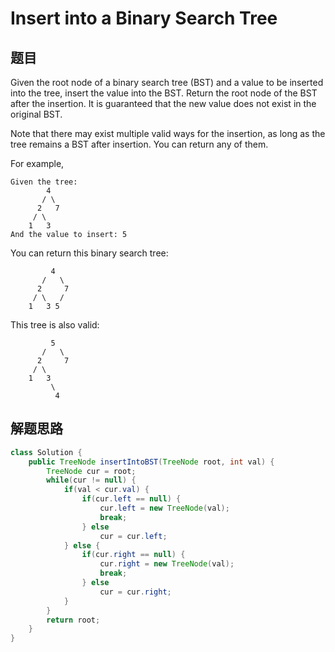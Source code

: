 # Insert into a Binary Search Tree

## 题目

Given the root node of a binary search tree (BST) and a value to be inserted into the tree, insert the value into the BST. Return the root node of the BST after the insertion. It is guaranteed that the new value does not exist in the original BST.

Note that there may exist multiple valid ways for the insertion, as long as the tree remains a BST after insertion. You can return any of them.

For example, 

```
Given the tree:
        4
       / \
      2   7
     / \
    1   3
And the value to insert: 5
```

You can return this binary search tree:

```
         4
       /   \
      2     7
     / \   /
    1   3 5
```

This tree is also valid:

```
         5
       /   \
      2     7
     / \   
    1   3
         \
          4
```

## 解题思路

```java
class Solution {
    public TreeNode insertIntoBST(TreeNode root, int val) {
        TreeNode cur = root;
        while(cur != null) {
            if(val < cur.val) {
                if(cur.left == null) {
                    cur.left = new TreeNode(val);
                    break;
                } else
                    cur = cur.left;
            } else {
                if(cur.right == null) {
                    cur.right = new TreeNode(val);
                    break;
                } else
                    cur = cur.right;
            }                
        }
        return root;
    }
}
```